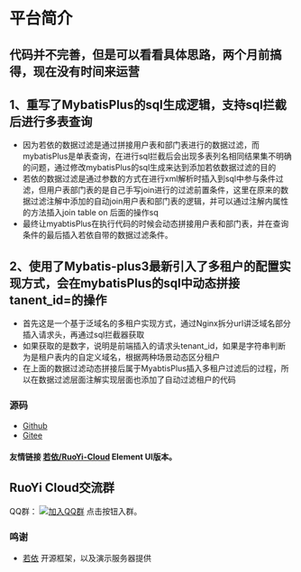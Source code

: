 # 平台简介
## 代码并不完善，但是可以看看具体思路，两个月前搞得，现在没有时间来运营    

## 1、重写了MybatisPlus的sql生成逻辑，支持sql拦截后进行多表查询
- 因为若依的数据过滤是通过拼接用户表和部门表进行的数据过滤，而mybatisPlus是单表查询，在进行sql拦截后会出现多表列名相同结果集不明确的问题，通过修改mybatisPlus的sql生成来达到添加若依数据过滤的目的
- 若依的数据过滤是通过参数的方式在进行xml解析时插入到sql中参与条件过滤，但用户表部门表的是自己手写join进行的过滤前置条件，这里在原来的数据过滤注解中添加的自动join用户表和部门表的逻辑，并可以通过注解内属性的方法插入join table on 后面的操作sq
- 最终让myabtisPlus在执行代码的时候会动态拼接用户表和部门表，并在查询条件的最后插入若依自带的数据过滤条件。

## 2、使用了Mybatis-plus3最新引入了多租户的配置实现方式，会在mybatisPlus的sql中动态拼接tanent_id=的操作
- 首先这是一个基于泛域名的多租户实现方式，通过Nginx拆分url讲泛域名部分插入请求头，再通过sql拦截器获取
- 如果获取的是数字，说明是前端插入的请求头tenant_id，如果是字符串判断为是租户表内的自定义域名，根据两种场景动态区分租户
- 在上面的数据过滤动态拼接后属于MyabtisPlus插入多租户过滤后的过程，所以在数据过滤层面注解实现层面也添加了自动过滤租户的代码

### 源码

- [Github](https://github.com/Eaydenser/RuoyiCloud-mybatisPlus-Tenant)
- [Gitee](https://gitee.com/eaydesner/ruo-yi-cloud-pro-max-plus)

#### 友情链接 [若依/RuoYi-Cloud](https://gitee.com/y_project/RuoYi-Cloud) Element UI版本。
## RuoYi Cloud交流群

QQ群：  [![加入QQ群](https://img.shields.io/badge/755109875-blue.svg)](https://jq.qq.com/?_wv=1027&k=5JGXHPD)  点击按钮入群。

### 鸣谢
- [若依](https://gitee.com/y_project/RuoYi) 开源框架，以及演示服务器提供
